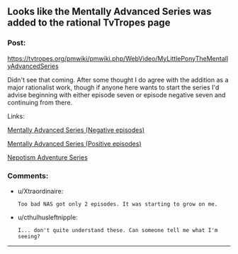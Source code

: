## Looks like the Mentally Advanced Series was added to the rational TvTropes page

### Post:

https://tvtropes.org/pmwiki/pmwiki.php/WebVideo/MyLittlePonyTheMentallyAdvancedSeries

Didn't see that coming. After some thought I do agree with the addition as a major rationalist work, though if anyone here wants to start the series I'd advise beginning with either episode seven or episode negative seven and continuing from there.

Links:

[Mentally Advanced Series (Negative episodes)](https://www.youtube.com/watch?v=LGMi0Aqfvfo&list=PL6109C69F1D59ACD9&index=10)

[Mentally Advanced Series (Positive episodes)](https://www.youtube.com/watch?v=vti1nDpZ4MQ&list=PLbr-HVHOIZZssp-9YhtFJB9Jtk91lMS8i&index=7)

[Nepotism Adventure Series](https://www.youtube.com/watch?v=573zsc6ZuhQ&index=2&list=PLNC_sRuPtMonZqHjlGXVR9edGKfz5Q-K0)

### Comments:

- u/Xtraordinaire:
  ```
  Too bad NAS got only 2 episodes. It was starting to grow on me.
  ```

- u/cthulhusleftnipple:
  ```
  I... don't quite understand these. Can someone tell me what I'm seeing?
  ```

---

